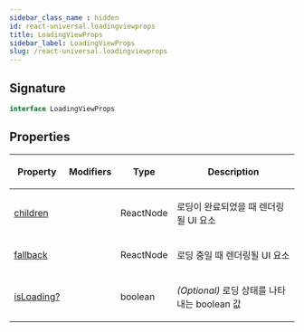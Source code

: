 ```yaml
---
sidebar_class_name : hidden
id: react-universal.loadingviewprops
title: LoadingViewProps
sidebar_label: LoadingViewProps
slug: /react-universal.loadingviewprops
---
```






## Signature

```typescript
interface LoadingViewProps 
```

## Properties

<table><thead><tr><th>

Property


</th><th>

Modifiers


</th><th>

Type


</th><th>

Description


</th></tr></thead>
<tbody><tr><td>

[children](./react-universal.loadingviewprops.children)


</td><td>


</td><td>

ReactNode


</td><td>

로딩이 완료되었을 때 렌더링될 UI 요소


</td></tr>
<tr><td>

[fallback](./react-universal.loadingviewprops.fallback)


</td><td>


</td><td>

ReactNode


</td><td>

로딩 중일 때 렌더링될 UI 요소


</td></tr>
<tr><td>

[isLoading?](./react-universal.loadingviewprops.isloading)


</td><td>


</td><td>

boolean


</td><td>

_(Optional)_ 로딩 상태를 나타내는 boolean 값


</td></tr>
</tbody></table>
